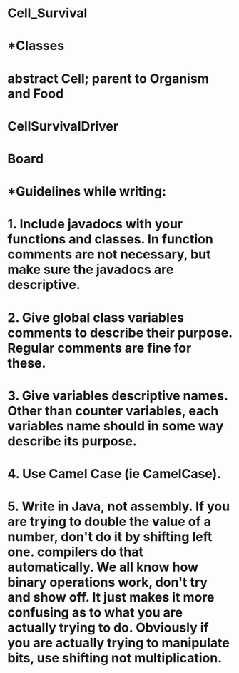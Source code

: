 # Cell_Survival
#
# *Classes
# abstract Cell; parent to Organism and Food
# CellSurvivalDriver
# Board
#
# *Guidelines while writing:
# 1. Include javadocs with your functions and classes. In function comments are not necessary, but make sure the javadocs are descriptive.
# 2. Give global class variables comments to describe their purpose. Regular comments are fine for these.
# 3. Give variables descriptive names. Other than counter variables, each variables name should in some way describe its purpose.
# 4. Use Camel Case (ie CamelCase). 
# 5. Write in Java, not assembly. If you are trying to double the value of a number, don't do it by shifting left one. compilers do that automatically. We all know how binary operations work, don't try and show off. It just makes it more confusing as to what you are actually trying to do. Obviously if you are actually trying to manipulate bits, use shifting not multiplication.
